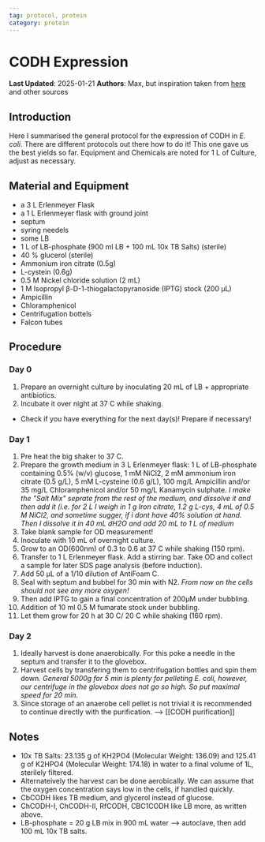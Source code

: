 ```yaml
---
tag: protocol, protein
category: protein
---
```

# CODH Expression

**Last Updated**: 2025-01-21
**Authors**: Max, but inspiration taken from [here](https://pubs.acs.org/doi/full/10.1021/acsami.2c09547) and other sources

## Introduction

Here I summarised the general protocol for the expression of CODH in *E. coli*. There are different protocols out there how to do it! This one gave us the best yields so far. Equipment and Chemicals are noted for 1 L of Culture, adjust as necessary.

## Material and Equipment
- a 3 L Erlenmeyer Flask
- a 1 L Erlenmeyer flask with ground joint 
- septum
- syring needels
- some LB
- 1 L of LB-phosphate (900 ml LB + 100 mL 10x TB Salts) (sterile)
- 40 % glucerol (sterile)
- Ammonium iron citrate (0.5g)
- L-cystein (0.6g)
- 0.5 M Nickel chloride solution (2 mL)
- 1 M Isopropyl β-D-1-thiogalactopyranoside (IPTG) stock (200 µL)
- Ampicillin
- Chloramphenicol
- Centrifugation bottels
- Falcon tubes


## Procedure
### Day 0
1. Prepare an overnight culture by inoculating 20 mL of LB + appropriate antibiotics.
2. Incubate it over night at 37 C while shaking.
- Check if you have everything for the next day(s)! Prepare if necessary!
###  Day 1
1. Pre heat the big shaker to 37 C.
2. Prepare the growth medium in 3 L Erlenmeyer flask: 1 L of LB-phosphate containing 0.5% (w/v) glucose, 1 mM NiCl2, 2 mM ammonium iron citrate (0.5 g/L), 5 mM L-cysteine (0.6 g/L), 100 mg/L Ampicillin and/or 35 mg/L Chloramphenicol and/or 50 mg/L Kanamycin sulphate.
	*I make the "Salt Mix" seprate from the rest of the medium, and dissolve it and then add it (i.e. for 2 L I weigh in 1 g Iron citrate, 1.2 g L-cys, 4 mL of 0.5 M NiCl2, and sometime sugger, if i dont have 40% solution at hand. Then I dissolve it in 40 mL dH2O and add 20 mL to 1 L of medium*
1. Take blank sample for OD measurement!  
1. Inoculate with 10 mL of overnight culture.
2. Grow to an OD(600nm) of 0.3 to 0.6 at 37 C while shaking (150 rpm).
3. Transfer to 1 L Erlenmeyer flask. Add a stirring bar. Take OD and collect a sample for later SDS page analysis (before induction).
4. Add 50 µL of a 1/10 dilution of AntiFoam C. 
5. Seal with septum and bubbel for 30 min with N2. 
	*From now on the cells should not see any more oxygen!*
7. Then add IPTG to gain a final concentration of 200µM under bubbling.
8. Addition of 10 ml 0.5 M fumarate stock under bubbling.
9. Let them grow for 20 h at 30 C/ 20 C while shaking (160 rpm).
### Day 2
1. Ideally harvest is done anaerobically. For this poke a needle in the septum and transfer it to the glovebox.
3. Harvest cells by transfering them to centrifugation bottles and spin them down.
	*General 5000g for 5 min is plenty for pelleting E. coli, however, our centrifuge in the glovebox does not go so high. So put maximal speed for 20 min.*
4. Since storage of an anaerobe cell pellet is not trivial it is recommended to continue directly with the purification.  --> [[CODH purification]]

## Notes
- 10x TB Salts: 23.135 g of KH2PO4 (Molecular Weight: 136.09) and 125.41 g of K2HPO4 (Molecular Weight: 174.18) in water to a final volume of 1L, sterilely filtered.
- Alternateively the harvest can be done aerobically. We can assume that the oxygen concentration says low in the cells, if handled quickly.
- CbCODH likes TB medium, and glycerol instead of glucose.
- ChCODH-I, ChCODH-II, RfCODH, CBC1CODH like LB more, as written above.
- LB-phosphate = 20 g LB mix in 900 mL water --> autoclave, then add 100 mL 10x TB salts.